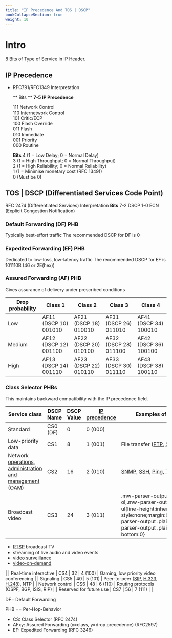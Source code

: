 ```yaml
---
title: "IP Precedence And TOS | DSCP"
bookCollapseSection: true
weight: 10
---
```


# Intro
8 Bits of Type of Service in IP Header.

## IP Precedence 
* RFC791/RFC1349 Interpretation

    ** Bits **
    **7-5 IP Precedence**

    111	Network Control<br>
    110	Internetwork Control<br>
    101	Critic/ECP<br>
    100	Flash Override<br>
    011	Flash<br>
    010	Immediate<br>
    001	Priority<br>
    000	Routine<br>

    **Bits**
    4   (1 = Low Delay; 0 = Normal Delay)<br>
    3   (1 = High Throughput; 0 = Normal Throughput)<br>
    2   (1 = High Reliability; 0 = Normal Reliability)<br>
    1   (1 = Minimise monetary cost (RFC 1349))<br>
    0   (Must be 0)<br>

## TOS | DSCP (Differentiated Services Code Point)
RFC 2474 (Differentiated Services) Interpretation
**Bits**
7-2	DSCP
1-0	ECN (Explicit Congestion Notification)

### Default Forwarding (DF) PHB
Typically best-effort traffic
The recommended DSCP for DF is 0

### Expedited Forwarding (EF) PHB 
Dedicated to low-loss, low-latency traffic
The recommended DSCP for EF is 101110B (46 or 2E(hex))

### Assured Forwarding (AF) PHB 
Gives assurance of delivery under prescribed conditions


| Drop probability | Class 1 | Class 2 | Class 3 | Class 4 |
| --- | --- | --- | --- | --- |
| Low | AF11 (DSCP 10) 001010 | AF21 (DSCP 18) 010010 | AF31 (DSCP 26) 011010 | AF41 (DSCP 34) 100010 |
| Medium | AF12 (DSCP 12) 001100 | AF22 (DSCP 20) 010100 | AF32 (DSCP 28) 011100 | AF42 (DSCP 36) 100100 |
| High | AF13 (DSCP 14) 001110 | AF23 (DSCP 22) 010110 | AF33 (DSCP 30) 011110 | AF43 (DSCP 38) 100110 |

### Class Selector PHBs
This maintains backward compatibility with the IP precedence field.

| Service class | DSCP Name | DSCP Value | [IP precedence](https://en.wikipedia.org/wiki/IP_precedence "IP precedence") | Examples of application |
| --- | --- | --- | --- | --- |
| Standard | CS0 (DF) | 0 | 0 (000) |  |
| Low-priority data | CS1 | 8 | 1 (001) | File transfer ([FTP](https://en.wikipedia.org/wiki/File_Transfer_Protocol "File Transfer Protocol"), [SMB](https://en.wikipedia.org/wiki/Server_Message_Block "Server Message Block")) |
| Network [operations, administration and management](https://en.wikipedia.org/wiki/Operations,_administration_and_management "Operations, administration and management") (OAM) | CS2 | 16 | 2 (010) | [SNMP](https://en.wikipedia.org/wiki/Simple_Network_Management_Protocol "Simple Network Management Protocol"), [SSH](https://en.wikipedia.org/wiki/Secure_Shell "Secure Shell"), [Ping](https://en.wikipedia.org/wiki/Ping_(networking_utility) "Ping (networking utility)"), [Telnet](https://en.wikipedia.org/wiki/Telnet "Telnet"), [syslog](https://en.wikipedia.org/wiki/Syslog "Syslog") |
| Broadcast video | CS3 | 24 | 3 (011) | .mw-parser-output .plainlist ol,.mw-parser-output .plainlist ul{line-height:inherit;list-style:none;margin:0;padding:0}.mw-parser-output .plainlist ol li,.mw-parser-output .plainlist ul li{margin-bottom:0}
- [RTSP](https://en.wikipedia.org/wiki/Real_Time_Streaming_Protocol "Real Time Streaming Protocol") broadcast TV
- streaming of live audio and video events
- [video surveillance](https://en.wikipedia.org/wiki/Closed-circuit_television "Closed-circuit television")
- [video-on-demand](https://en.wikipedia.org/wiki/Video_on_demand "Video on demand")



 |
| Real-time interactive | CS4 | 32 | 4 (100) | Gaming, low priority video conferencing |
| Signaling | CS5 | 40 | 5 (101) | Peer-to-peer ([SIP](https://en.wikipedia.org/wiki/Session_Initiation_Protocol "Session Initiation Protocol"), [H.323](https://en.wikipedia.org/wiki/H.323 "H.323"), [H.248](https://en.wikipedia.org/wiki/H.248 "H.248")), NTP |
| Network control | CS6 | 48 | 6 (110) | Routing protocols (OSPF, BGP, ISIS, RIP) |
| Reserved for future use | CS7 | 56 | 7 (111) |  |

DF= Default Forwarding

PHB == Per-Hop-Behavior

* CS:  Class Selector (RFC 2474)
* AFxy: Assured Forwarding (x=class, y=drop precedence) (RFC2597)
* EF: Expedited Forwarding (RFC 3246)

